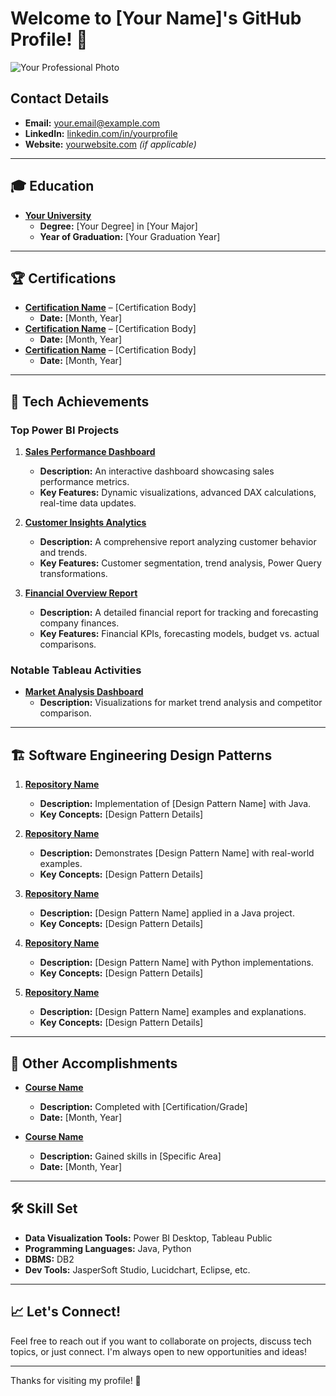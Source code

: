 # Welcome to [Your Name]'s GitHub Profile! 👋

![Your Professional Photo](https://via.placeholder.com/150)

## Contact Details
- **Email:** [your.email@example.com](mailto:your.email@example.com)
- **LinkedIn:** [linkedin.com/in/yourprofile](https://linkedin.com/in/yourprofile)
- **Website:** [yourwebsite.com](https://yourwebsite.com) *(if applicable)*

---

## 🎓 Education

- **[Your University](https://www.universitywebsite.com)**
  - **Degree:** [Your Degree] in [Your Major]
  - **Year of Graduation:** [Your Graduation Year]

---

## 🏆 Certifications

- **[Certification Name](https://www.coursera.org/learn/certification-link)** – [Certification Body]
  - **Date:** [Month, Year]
- **[Certification Name](https://www.udemy.com/course/certification-link)** – [Certification Body]
  - **Date:** [Month, Year]
- **[Certification Name](https://www.edx.org/course/certification-link)** – [Certification Body]
  - **Date:** [Month, Year]

---

## 🌟 Tech Achievements

### Top Power BI Projects

1. **[Sales Performance Dashboard](https://github.com/yourusername/sales-performance-dashboard)**
   - **Description:** An interactive dashboard showcasing sales performance metrics.
   - **Key Features:** Dynamic visualizations, advanced DAX calculations, real-time data updates.

2. **[Customer Insights Analytics](https://github.com/yourusername/customer-insights-analytics)**
   - **Description:** A comprehensive report analyzing customer behavior and trends.
   - **Key Features:** Customer segmentation, trend analysis, Power Query transformations.

3. **[Financial Overview Report](https://github.com/yourusername/financial-overview-report)**
   - **Description:** A detailed financial report for tracking and forecasting company finances.
   - **Key Features:** Financial KPIs, forecasting models, budget vs. actual comparisons.

### Notable Tableau Activities

- **[Market Analysis Dashboard](https://public.tableau.com/views/market-analysis-dashboard/Overview)**
  - **Description:** Visualizations for market trend analysis and competitor comparison.

---

## 🏗️ Software Engineering Design Patterns

1. **[Repository Name](https://github.com/yourusername/repository-name)**
   - **Description:** Implementation of [Design Pattern Name] with Java.
   - **Key Concepts:** [Design Pattern Details]

2. **[Repository Name](https://github.com/yourusername/repository-name)**
   - **Description:** Demonstrates [Design Pattern Name] with real-world examples.
   - **Key Concepts:** [Design Pattern Details]

3. **[Repository Name](https://github.com/yourusername/repository-name)**
   - **Description:** [Design Pattern Name] applied in a Java project.
   - **Key Concepts:** [Design Pattern Details]

4. **[Repository Name](https://github.com/yourusername/repository-name)**
   - **Description:** [Design Pattern Name] with Python implementations.
   - **Key Concepts:** [Design Pattern Details]

5. **[Repository Name](https://github.com/yourusername/repository-name)**
   - **Description:** [Design Pattern Name] examples and explanations.
   - **Key Concepts:** [Design Pattern Details]

---

## 🌟 Other Accomplishments

- **[Course Name](https://www.examplecourse.com)**
  - **Description:** Completed with [Certification/Grade]
  - **Date:** [Month, Year]

- **[Course Name](https://www.examplecourse.com)**
  - **Description:** Gained skills in [Specific Area]
  - **Date:** [Month, Year]

---

## 🛠️ Skill Set

- **Data Visualization Tools:** Power BI Desktop, Tableau Public
- **Programming Languages:** Java, Python
- **DBMS:** DB2
- **Dev Tools:** JasperSoft Studio, Lucidchart, Eclipse, etc.

---

## 📈 Let's Connect!

Feel free to reach out if you want to collaborate on projects, discuss tech topics, or just connect. I'm always open to new opportunities and ideas!

---

Thanks for visiting my profile! 🚀

